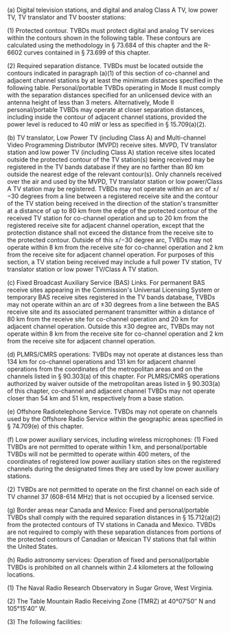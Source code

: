 (a) Digital television stations, and digital and analog Class A TV, low power TV, TV translator and TV booster stations:

(1) Protected contour. TVBDs must protect digital and analog TV services within the contours shown in the following table. These contours are calculated using the methodology in § 73.684 of this chapter and the R-6602 curves contained in § 73.699 of this chapter.

(2) Required separation distance. TVBDs must be located outside the contours indicated in paragraph (a)(1) of this section of co-channel and adjacent channel stations by at least the minimum distances specified in the following table. Personal/portable TVBDs operating in Mode II must comply with the separation distances specified for an unlicensed device with an antenna height of less than 3 meters. Alternatively, Mode II personal/portable TVBDs may operate at closer separation distances, including inside the contour of adjacent channel stations, provided the power level is reduced to 40 mW or less as specified in § 15.709(a)(2).
                                    

(b) TV translator, Low Power TV (including Class A) and Multi-channel Video Programming Distributor (MVPD) receive sites. MVPD, TV translator station and low power TV (including Class A) station receive sites located outside the protected contour of the TV station(s) being received may be registered in the TV bands database if they are no farther than 80 km outside the nearest edge of the relevant contour(s). Only channels received over the air and used by the MVPD, TV translator station or low power/Class A TV station may be registered. TVBDs may not operate within an arc of ±/−30 degrees from a line between a registered receive site and the contour of the TV station being received in the direction of the station's transmitter at a distance of up to 80 km from the edge of the protected contour of the received TV station for co-channel operation and up to 20 km from the registered receive site for adjacent channel operation, except that the protection distance shall not exceed the distance from the receive site to the protected contour. Outside of this ±/−30 degree arc, TVBDs may not operate within 8 km from the receive site for co-channel operation and 2 km from the receive site for adjacent channel operation. For purposes of this section, a TV station being received may include a full power TV station, TV translator station or low power TV/Class A TV station.

(c) Fixed Broadcast Auxiliary Service (BAS) Links. For permanent BAS receive sites appearing in the Commission's Universal Licensing System or temporary BAS receive sites registered in the TV bands database, TVBDs may not operate within an arc of ±30 degrees from a line between the BAS receive site and its associated permanent transmitter within a distance of 80 km from the receive site for co-channel operation and 20 km for adjacent channel operation. Outside this ±30 degree arc, TVBDs may not operate within 8 km from the receive site for co-channel operation and 2 km from the receive site for adjacent channel operation.

(d) PLMRS/CMRS operations: TVBDs may not operate at distances less than 134 km for co-channel operations and 131 km for adjacent channel operations from the coordinates of the metropolitan areas and on the channels listed in § 90.303(a) of this chapter. For PLMRS/CMRS operations authorized by waiver outside of the metropolitan areas listed in § 90.303(a) of this chapter, co-channel and adjacent channel TVBDs may not operate closer than 54 km and 51 km, respectively from a base station.

(e) Offshore Radiotelephone Service. TVBDs may not operate on channels used by the Offshore Radio Service within the geographic areas specified in § 74.709(e) of this chapter.

(f) Low power auxiliary services, including wireless microphones: (1) Fixed TVBDs are not permitted to operate within 1 km, and personal/portable TVBDs will not be permitted to operate within 400 meters, of the coordinates of registered low power auxiliary station sites on the registered channels during the designated times they are used by low power auxiliary stations.

(2) TVBDs are not permitted to operate on the first channel on each side of TV channel 37 (608-614 MHz) that is not occupied by a licensed service.

(g) Border areas near Canada and Mexico: Fixed and personal/portable TVBDs shall comply with the required separation distances in § 15.712(a)(2) from the protected contours of TV stations in Canada and Mexico. TVBDs are not required to comply with these separation distances from portions of the protected contours of Canadian or Mexican TV stations that fall within the United States.
                                    

(h) Radio astronomy services: Operation of fixed and personal/portable TVBDs is prohibited on all channels within 2.4 kilometers at the following locations.

(1) The Naval Radio Research Observatory in Sugar Grove, West Virginia.

(2) The Table Mountain Radio Receiving Zone (TMRZ) at 40°07′50″ N and 105°15′40″ W.

(3) The following facilities:

